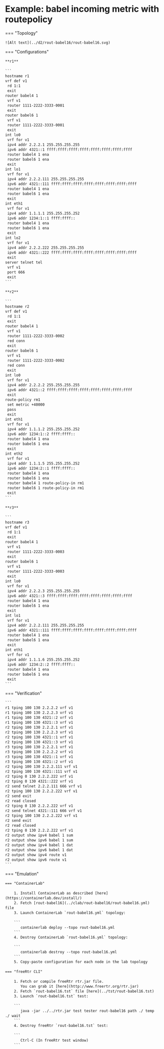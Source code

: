 # Example: babel incoming metric with routepolicy

=== "Topology"

    ![Alt text](../d2/rout-babel16/rout-babel16.svg)

=== "Configurations"

    **r1**

    ```
    hostname r1
    vrf def v1
     rd 1:1
     exit
    router babel4 1
     vrf v1
     router 1111-2222-3333-0001
     exit
    router babel6 1
     vrf v1
     router 1111-2222-3333-0001
     exit
    int lo0
     vrf for v1
     ipv4 addr 2.2.2.1 255.255.255.255
     ipv6 addr 4321::1 ffff:ffff:ffff:ffff:ffff:ffff:ffff:ffff
     router babel4 1 ena
     router babel6 1 ena
     exit
    int lo1
     vrf for v1
     ipv4 addr 2.2.2.111 255.255.255.255
     ipv6 addr 4321::111 ffff:ffff:ffff:ffff:ffff:ffff:ffff:ffff
     router babel4 1 ena
     router babel6 1 ena
     exit
    int eth1
     vrf for v1
     ipv4 addr 1.1.1.1 255.255.255.252
     ipv6 addr 1234:1::1 ffff:ffff::
     router babel4 1 ena
     router babel6 1 ena
     exit
    int lo2
     vrf for v1
     ipv4 addr 2.2.2.222 255.255.255.255
     ipv6 addr 4321::222 ffff:ffff:ffff:ffff:ffff:ffff:ffff:ffff
     exit
    server telnet tel
     vrf v1
     port 666
     exit
    ```

    **r2**

    ```
    hostname r2
    vrf def v1
     rd 1:1
     exit
    router babel4 1
     vrf v1
     router 1111-2222-3333-0002
     red conn
     exit
    router babel6 1
     vrf v1
     router 1111-2222-3333-0002
     red conn
     exit
    int lo0
     vrf for v1
     ipv4 addr 2.2.2.2 255.255.255.255
     ipv6 addr 4321::2 ffff:ffff:ffff:ffff:ffff:ffff:ffff:ffff
     exit
    route-policy rm1
     set metric +40000
     pass
     exit
    int eth1
     vrf for v1
     ipv4 addr 1.1.1.2 255.255.255.252
     ipv6 addr 1234:1::2 ffff:ffff::
     router babel4 1 ena
     router babel6 1 ena
     exit
    int eth2
     vrf for v1
     ipv4 addr 1.1.1.5 255.255.255.252
     ipv6 addr 1234:2::1 ffff:ffff::
     router babel4 1 ena
     router babel6 1 ena
     router babel4 1 route-policy-in rm1
     router babel6 1 route-policy-in rm1
     exit
    ```

    **r3**

    ```
    hostname r3
    vrf def v1
     rd 1:1
     exit
    router babel4 1
     vrf v1
     router 1111-2222-3333-0003
     exit
    router babel6 1
     vrf v1
     router 1111-2222-3333-0003
     exit
    int lo0
     vrf for v1
     ipv4 addr 2.2.2.3 255.255.255.255
     ipv6 addr 4321::3 ffff:ffff:ffff:ffff:ffff:ffff:ffff:ffff
     router babel4 1 ena
     router babel6 1 ena
     exit
    int lo1
     vrf for v1
     ipv4 addr 2.2.2.111 255.255.255.255
     ipv6 addr 4321::111 ffff:ffff:ffff:ffff:ffff:ffff:ffff:ffff
     router babel4 1 ena
     router babel6 1 ena
     exit
    int eth1
     vrf for v1
     ipv4 addr 1.1.1.6 255.255.255.252
     ipv6 addr 1234:2::2 ffff:ffff::
     router babel4 1 ena
     router babel6 1 ena
     exit
    ```

=== "Verification"

    ```
    r1 tping 100 130 2.2.2.2 vrf v1
    r1 tping 100 130 2.2.2.3 vrf v1
    r1 tping 100 130 4321::2 vrf v1
    r1 tping 100 130 4321::3 vrf v1
    r2 tping 100 130 2.2.2.1 vrf v1
    r2 tping 100 130 2.2.2.3 vrf v1
    r2 tping 100 130 4321::1 vrf v1
    r2 tping 100 130 4321::3 vrf v1
    r3 tping 100 130 2.2.2.1 vrf v1
    r3 tping 100 130 2.2.2.2 vrf v1
    r3 tping 100 130 4321::1 vrf v1
    r3 tping 100 130 4321::2 vrf v1
    r2 tping 100 130 2.2.2.111 vrf v1
    r2 tping 100 130 4321::111 vrf v1
    r2 tping 0 130 2.2.2.222 vrf v1
    r2 tping 0 130 4321::222 vrf v1
    r2 send telnet 2.2.2.111 666 vrf v1
    r2 tping 100 130 2.2.2.222 vrf v1
    r2 send exit
    r2 read closed
    r2 tping 0 130 2.2.2.222 vrf v1
    r2 send telnet 4321::111 666 vrf v1
    r2 tping 100 130 2.2.2.222 vrf v1
    r2 send exit
    r2 read closed
    r2 tping 0 130 2.2.2.222 vrf v1
    r2 output show ipv4 babel 1 sum
    r2 output show ipv6 babel 1 sum
    r2 output show ipv4 babel 1 dat
    r2 output show ipv6 babel 1 dat
    r2 output show ipv4 route v1
    r2 output show ipv6 route v1
    ```

=== "Emulation"

    === "ContainerLab"

        1. Install ContainerLab as described [here](https://containerlab.dev/install/)  
        2. Fetch [rout-babel16](../clab/rout-babel16/rout-babel16.yml) file  
        3. Launch ContainerLab `rout-babel16.yml` topology:  

        ```
           containerlab deploy --topo rout-babel16.yml  
        ```
        4. Destroy ContainerLab `rout-babel16.yml` topology:  

        ```
           containerlab destroy --topo rout-babel16.yml  
        ```
        5. Copy-paste configuration for each node in the lab topology

    === "freeRtr CLI"

        1. Fetch or compile freeRtr rtr.jar file.  
           You can grab it [here](http://www.freertr.org/rtr.jar)  
        2. Fetch `rout-babel16.tst` file [here](../tst/rout-babel16.tst)  
        3. Launch `rout-babel16.tst` test:  

        ```
           java -jar ../../rtr.jar test tester rout-babel16 path ./ temp ./ wait
        ```
        4. Destroy freeRtr `rout-babel16.tst` test:  

        ```
           Ctrl-C (In freeRtr test window)
        ```

